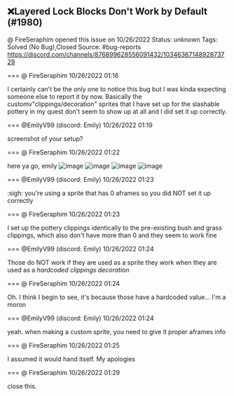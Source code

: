 ## ❌Layered Lock Blocks Don't Work by Default (#1980)
@ FireSeraphim opened this issue on 10/26/2022
Status: unknown
Tags: Solved (No Bug),Closed
Source: #bug-reports https://discord.com/channels/876899628556091432/1034636714892873729


=== @ FireSeraphim 10/26/2022 01:16

I certainly can't be the only one to notice this bug but I was kinda expecting someone else to report it by now. Basically the customv"clippings/decoration" sprites that I have set up for the slashable pottery in my quest don't seem to show up at all and I did set it up correctly.

=== @EmilyV99 (discord: Emily) 10/26/2022 01:19

screenshot of your setup?

=== @ FireSeraphim 10/26/2022 01:22

here ya go, emily
![image](https://cdn.discordapp.com/attachments/1034636714892873729/1034638019875065866/Screen_Shot_006.PNG?ex=65e7c53e&is=65d5503e&hm=a5890977fd8fbbc7a2e2fd2eeeb932d8c6977d3f411447f2d4fefebc75d82b66&)
![image](https://cdn.discordapp.com/attachments/1034636714892873729/1034638020328030238/Screen_Shot_003.PNG?ex=65e7c53e&is=65d5503e&hm=cbdfe148e002ed81ba0355868add2fea2d315a779fc75b3faf689ac7aa36b48a&)
![image](https://cdn.discordapp.com/attachments/1034636714892873729/1034638020726497290/Screen_Shot_004.PNG?ex=65e7c53e&is=65d5503e&hm=f415a7ee1d448f3d10ce3a1ce8da8b0e8b1af82a6ac89533dabead239aae638f&)
![image](https://cdn.discordapp.com/attachments/1034636714892873729/1034638021162717194/Screen_Shot_005.PNG?ex=65e7c53e&is=65d5503e&hm=e38dc65f75b42aac815b9215b1f6b6a6514ebe29007c0b89404278f796cef734&)

=== @EmilyV99 (discord: Emily) 10/26/2022 01:23

:sigh: you're using a sprite that has 0 aframes
so you did NOT set it up correctly

=== @ FireSeraphim 10/26/2022 01:23

I set up the pottery clippings identically to the pre-existing bush and grass clippings, which also don't have more than 0 and they seem to work fine

=== @EmilyV99 (discord: Emily) 10/26/2022 01:24

Those do NOT work if they are used as a sprite
they work when they are used as a *hardcoded clippings decoration*

=== @ FireSeraphim 10/26/2022 01:24

Oh. I think I begin to see, it's because those have a hardcoded value... I'm a moron

=== @EmilyV99 (discord: Emily) 10/26/2022 01:24

yeah. when making a custom sprite, you need to give it proper aframes info

=== @ FireSeraphim 10/26/2022 01:25

I assumed it would hand itself. My apologies

=== @ FireSeraphim 10/26/2022 01:29

close this.
